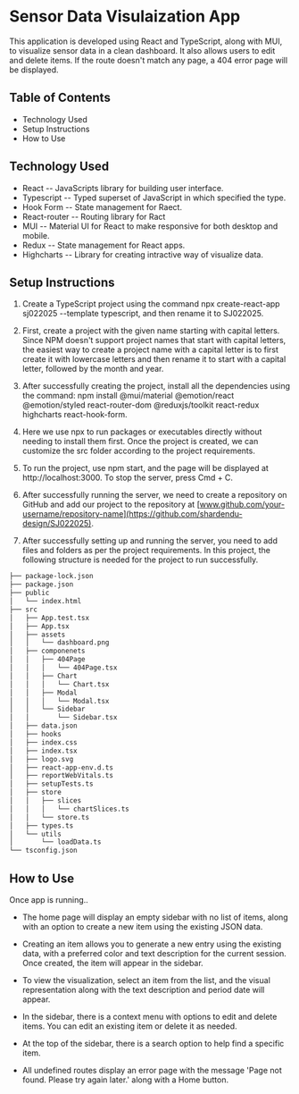# Sensor Data Visulaization App

This application is developed using React and TypeScript, along with MUI, to visualize sensor data in a clean dashboard. It also allows users to edit and delete items. If the route doesn't match any page, a 404 error page will be displayed.

## Table of Contents
* Technology Used
* Setup Instructions
* How to Use


## Technology Used

* React -- JavaScripts library for building user interface.
* Typescript -- Typed superset of JavaScript in which specified the type.
* Hook Form -- State management for Raect.
* React-router -- Routing library for Ract
* MUI -- Material UI for React to make responsive for both desktop and mobile.
* Redux -- State management for React apps.
* Highcharts -- Library for creating intractive way of visualize data.

## Setup Instructions

1. Create a TypeScript project using the command npx create-react-app sj022025 --template typescript, and then rename it to SJ022025.

2. First, create a project with the given name starting with capital letters. Since NPM doesn't support project names that start with capital letters, the easiest way to create a project name with a capital letter is to first create it with lowercase letters and then rename it to start with a capital letter, followed by the month and year.

3. After successfully creating the project, install all the dependencies using the command: npm install @mui/material @emotion/react @emotion/styled react-router-dom @reduxjs/toolkit react-redux highcharts react-hook-form.

4. Here we use npx to run packages or executables directly without needing to install them first. Once the project is created, we can customize the src folder according to the project requirements.

5. To run the project, use npm start, and the page will be displayed at http://localhost:3000. To stop the server, press Cmd + C.

6. After successfully running the server, we need to create a repository on GitHub and add our project to the repository at [www.github.com/your-username/repository-name](https://github.com/shardendu-design/SJ022025).

7. After successfully setting up and running the server, you need to add files and folders as per the project requirements. In this project, the following structure is needed for the project to run successfully.

```bash
├── package-lock.json
├── package.json
├── public
│   └── index.html
├── src
│   ├── App.test.tsx
│   ├── App.tsx
│   ├── assets
│   │   └── dashboard.png
│   ├── componenets
│   │   ├── 404Page
│   │   │   └── 404Page.tsx
│   │   ├── Chart
│   │   │   └── Chart.tsx
│   │   ├── Modal
│   │   │   └── Modal.tsx
│   │   └── Sidebar
│   │       └── Sidebar.tsx
│   ├── data.json
│   ├── hooks
│   ├── index.css
│   ├── index.tsx
│   ├── logo.svg
│   ├── react-app-env.d.ts
│   ├── reportWebVitals.ts
│   ├── setupTests.ts
│   ├── store
│   │   ├── slices
│   │   │   └── chartSlices.ts
│   │   └── store.ts
│   ├── types.ts
│   └── utils
│       └── loadData.ts
└── tsconfig.json
```
## How to Use

Once app is running..

* The home page will display an empty sidebar with no list of items, along with an option to create a new item using the existing JSON data.

* Creating an item allows you to generate a new entry using the existing data, with a preferred color and text description for the current session. Once created, the item will appear in the sidebar.

* To view the visualization, select an item from the list, and the visual representation along with the text description and period date will appear.

* In the sidebar, there is a context menu with options to edit and delete items. You can edit an existing item or delete it as needed.

* At the top of the sidebar, there is a search option to help find a specific item.

* All undefined routes display an error page with the message 'Page not found. Please try again later.' along with a Home button.

